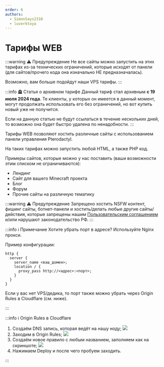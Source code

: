 ```yaml
---
order: 6
authors:
  - SimonSays2310
  - luverktoya
---
```


# Тарифы WEB

:::warning :warning: Предупреждение
Не все сайты можно запустить на этих тарифах из-за технических ограничений, которые исходят от панели (для сайтов/прочего кода она изначально НЕ предназначалась).

Возможно, вам больше подойдут наши VPS тарифы.
:::

:::info :headstone: Статья о архивном тарифе
Данный тариф стал архивным **с 19 июля 2024 года**. Те клиенты, у которых он имеется в данный момент, могут продолжать использовать его без ограничений, но вот купить новый уже не получится.

Если на данную статью не будут ссылаться в течение нескольких дней, то возможно она будет быстро удалена по ненадобности.
:::

Тарифы WEB позволяют хостить различные сайты с использованием панели управления Pterodactyl.

На таких тарифах можно запустить любой HTML, а также PHP код.

Примеры сайтов, которые можно у нас поставить (ваши возможности этим списком не ограничиваются):

- Лендинг
- Сайт для вашего Minecraft проекта
- Блог
- Форум
- Прочие сайты на различную тематику

:::warning :warning: Предупреждение
Запрещено хостить NSFW контент, фишинг сайты, ботнет-панели и хостить/делать любые другие сайты/действия,
которые запрещены нашим [Пользовательским соглашением](https://play2go.cloud/user-agreement) и/или нарушают законодательство РФ.
:::

:::info :information_source: Примечание
Хотите убрать порт в адресе? Используйте Nginx прокси.

Пример конфигурации:

```nginx
http {
  server {
    server_name <ваш_домен>;
    location / {
      proxy_pass http://<адрес>:<порт>;
    }
  }
}
```

Если у вас нет VPS/дедика, то порт также можно убрать через Origin Rules в Cloudflare (см. ниже).

:::

:::info :information_source: Origin Rules в Cloudflare

1. Создаём DNS запись, которая ведёт на нашу ноду;
   ![](/host/web/cf-origin-1.png)
2. Заходим в Origin Rules;
   ![](/host/web/cf-origin-2.png)
3. Создаём новое правило с любым названием, заполняем как на скриншоте;
   ![](/host/web/cf-origin-3.png)
4. Нажимаем Deploy и после чего пробуем заходить.

:::
